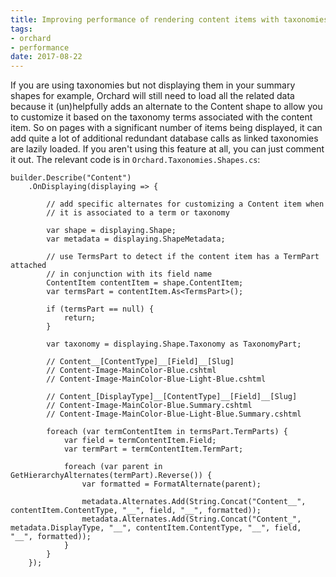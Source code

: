 ```yaml
---
title: Improving performance of rendering content items with taxonomies attached
tags:
- orchard
- performance
date: 2017-08-22
---
```

If you are using taxonomies but not displaying them in your summary shapes for example, Orchard will still need to load all the related data because it (un)helpfully adds an alternate to the Content shape to allow you to customize it based on the taxonomy terms associated with the content item. So on pages with a significant number of items being displayed, it can add quite a lot of additional redundant database calls as linked taxonomies are lazily loaded. If you aren't using this feature at all, you can just comment it out. The relevant code is in `Orchard.Taxonomies.Shapes.cs`:

    builder.Describe("Content")
        .OnDisplaying(displaying => {
    
            // add specific alternates for customizing a Content item when
            // it is associated to a term or taxonomy
    
            var shape = displaying.Shape;
            var metadata = displaying.ShapeMetadata;
    
            // use TermsPart to detect if the content item has a TermPart attached
            // in conjunction with its field name
            ContentItem contentItem = shape.ContentItem;
            var termsPart = contentItem.As<TermsPart>();
    
            if (termsPart == null) {
                return;
            }
    
            var taxonomy = displaying.Shape.Taxonomy as TaxonomyPart;
    
            // Content__[ContentType]__[Field]__[Slug]
            // Content-Image-MainColor-Blue.cshtml
            // Content-Image-MainColor-Blue-Light-Blue.cshtml
    
            // Content_[DisplayType]__[ContentType]__[Field]__[Slug]
            // Content-Image-MainColor-Blue.Summary.cshtml
            // Content-Image-MainColor-Blue-Light-Blue.Summary.cshtml
    
            foreach (var termContentItem in termsPart.TermParts) {
                var field = termContentItem.Field;
                var termPart = termContentItem.TermPart;
    
                foreach (var parent in GetHierarchyAlternates(termPart).Reverse()) {
                    var formatted = FormatAlternate(parent);
    
                    metadata.Alternates.Add(String.Concat("Content__", contentItem.ContentType, "__", field, "__", formatted));
                    metadata.Alternates.Add(String.Concat("Content_", metadata.DisplayType, "__", contentItem.ContentType, "__", field, "__", formatted));
                }
            }
        });